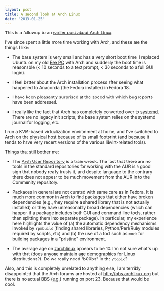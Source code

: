 ```yaml
---
layout: post
title: A second look at Arch Linux
date: "2013-01-25"
---
```


This is a followup to an [earlier post about Arch Linux][previous].

I've since spent a little more time working with Arch, and these are
the things I like:

- The base system is very small and has a very short boot time.  I
  replaced Ubuntu on my old [Eee PC][] with Arch and suddenly the boot
  time is reasonable (< 10 seconds to a text prompt, < 30 seconds to a
  full GUI login).

- I feel better about the Arch installation process after seeing what
  happened to Anaconda (the Fedora installer) in Fedora 18.

- I have been pleasantly surprised at the speed with which bug reports
  have been addressed.

- I really like the fact that Arch has completely converted over to
  [systemd][].  There are no legacy init scripts, the base system
  relies on the systemd journal for logging, etc.

[systemd]: http://www.freedesktop.org/wiki/Software/systemd

I run a KVM-based virtualization environment at home, and I've
switched to Arch on the physical host because of its small footprint
(and because it tends to have very recent versions of the various
libvirt-related tools).

Things that still bother me:

- The [Arch User Repository][aur] is a train wreck.  The fact that
  there are no tools in the standard repositories for working with the
  AUR is a good sign that nobody really trusts it, and despite
  language to the contrary there does not appear to be much movement
  from the AUR in to the Community repository.

- Packages in general are not curated with same care as in Fedora.  It
  is much more common in Arch to find packages that either have broken
  dependencies (e.g., they require a shared library that is not
  actually installed) or they have unreasonably broad dependencies
  (which can happen if a package includes both GUI and command line
  tools, rather than splitting them into separate package).  In
  particular, my experience here highlights the value of (a) the
  automatic dependency mechanisms invoked by `rpmbuild` (finding
  shared libraries, Python/Perl/Ruby modules required by scripts, etc)
  and (b) the use of a tool such as `mock` for building packages in a
  "pristine" environment.

- The average age on [#archlinux][irc] appears to be 13.  I'm not sure
  what's up with that (does anyone maintain age demographics for Linux
  distributions?). Do we really need "b00bs" in the `/topic`?

Also, and this is completely unrelated to anything else, I am terribly
disappointed that the Arch forums are hosted at
<http://bbs.archlinux.org> but there is no actual BBS
([e.g.][synchronet]) running on
port 23.  Because that would be cool.

[previous]: /post/a-first-look-at-arch-linux
[eee pc]: https://en.wikipedia.org/wiki/Asus_Eee_PC#Eee_900_series
[aur]: https://aur.archlinux.org/
[synchronet]: http://www.synchro.net/
[irc]: https://wiki.archlinux.org/index.php/IRC_Channel

